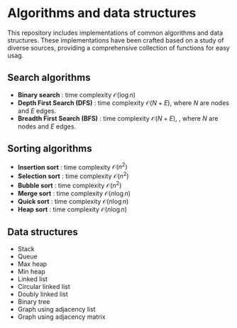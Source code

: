 # Algorithms and data structures

This repository includes implementations of common algorithms and data structures. These implementations have been crafted based on a study of diverse sources, providing a comprehensive collection of functions for easy usag.


## Search algorithms
- **Binary search** : time complexity $\mathcal{O}(\log n)$
- **Depth First Search (DFS)** : time complexity $\mathcal{O}(N + E)$, where $N$ are nodes and $E$ edges.
- **Breadth First Search (BFS)** : time complexity $\mathcal{O}(N + E)$, , where $N$ are nodes and $E$ edges.

## Sorting algorithms
- **Insertion sort** : time complexity $\mathcal{O}(n^2)$
- **Selection sort** : time complexity $\mathcal{O}(n^2)$
- **Bubble sort** : time complexity $\mathcal{O}(n^2)$
- **Merge sort** : time complexity $\mathcal{O}(n \log n)$
- **Quick sort** : time complexity $\mathcal{O}(n \log n)$
- **Heap sort** : time complexity $\mathcal{O}(n \log n)$

## Data structures
- Stack
- Queue
- Max heap
- Min heap
- Linked list
- Circular linked list
- Doubly linked list
- Binary tree
- Graph using adjacency list
- Graph using adjacency matrix
